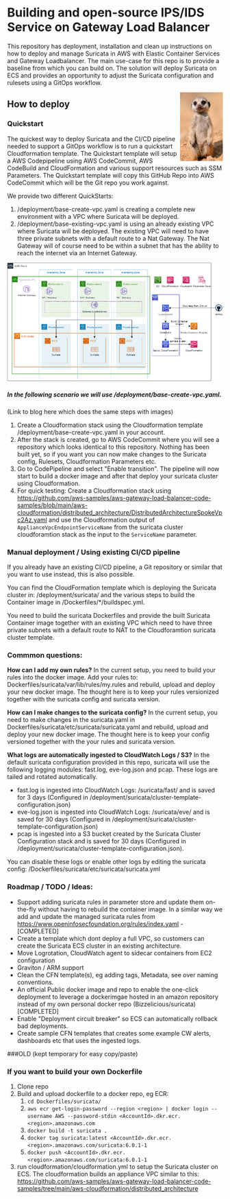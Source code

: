 # Building and open-source IPS/IDS Service on Gateway Load Balancer
This repository has deployment, installation and clean up instructions on how to deploy and manage Suricata in AWS with Elastic Container Services and Gateway Loadbalancer. The main use-case for this repo is to provide a baseline from which you can build on. The solution will deploy Suricata on ECS and provides an opportunity to adjust the Suricata configuration and rulesets using a GitOps workflow.

<img width="100" height="160" style="float: right;" src="img/meerkat.jpg">


## How to deploy

### Quickstart
The quickest way to deploy Suricata and the CI/CD pipeline needed to support a GitOps workflow is to run a quickstart Cloudformation template. The Quickstart template will setup a AWS Codepipeline using AWS CodeCommit, AWS CodeBuild and CloudFormation and various support resources such as SSM Parameters.
The Quickstart template will copy this GitHub Repo into AWS CodeCommit which will be the Git repo you work against. 

We provide two different QuickStarts:

1. /deployment/base-create-vpc.yaml is creating a complete new environment with a VPC where Suricata will be deployed.
2. /deployment/base-existing-vpc.yaml is using an already existing VPC where Suricata will be deployed. The existing VPC will need to have three private subnets with a default route to a Nat Gateway. The Nat Gateway will of course need to be within a subnet that has the ability to reach the internet via an Internet Gateway.

![Solution Overview](img/suricata-docker-Suricata-cluster.png)
##### In the following scenario we will use /deployment/base-create-vpc.yaml.
 (Link to blog here which does the same steps with images)
1. Create a Cloudformation stack using the Cloudformation template /deployment/base-create-vpc.yaml in your account.
2. After the stack is created, go to AWS CodeCommit where you will see a repository which looks identical to this repository. Nothing has been built yet, so if you want you can now make changes to the Suricata config, Rulesets, Cloudformation Parameters etc.
3. Go to CodePipeline and select "Enable transition". The pipeline will now start to build a docker image and after that deploy your suricata cluster using Cloudformation.
4. For quick testing: Create a Cloudformation stack using https://github.com/aws-samples/aws-gateway-load-balancer-code-samples/blob/main/aws-cloudformation/distributed_architecture/DistributedArchitectureSpokeVpc2Az.yaml and use the Cloudformation output of `ApplianceVpcEndpointServiceName` from the suricata cluster cloudforamtion stack as the input to the `ServiceName` parameter.

### Manual deployment / Using existing CI/CD pipeline
If you already have an existing CI/CD pipeline, a Git repository or similar that you want to use instead, this is also possible.

You can find the CloudFormation template which is deploying the Suricata cluster in: /deployment/suricata/ and the various steps to build the Container image in /Dockerfiles/*/buildspec.yml.

You need to build the suricata Dockerfiles and provide the built Suricata Container image together with an existing VPC which need to have three private subnets with a default route to NAT to the Cloudforamtion suricata cluster template.

### Commmon questions:
**How can I add my own rules?**
In the current setup, you need to build your rules into the docker image. Add your rules to: Dockerfiles/suricata/var/lib/rules/my.rules and rebuild, upload and deploy your new docker image. The thought here is to keep your rules versionized together with the suricata config and suricata version.

**How can I make changes to the suricata config?**
In the current setup, you need to make changes in the suricata.yaml in Dockerfiles/suricata/etc/suricata/suricata.yaml and rebuild, upload and deploy your new docker image. The thought here is to keep your config versioned together with the your rules and suricata version.

**What logs are automatically ingested to CloudWatch Logs / S3?**
In the default suricata configuration provided in this repo, suricata will use the following logging modules: fast.log, eve-log.json and pcap. These logs are tailed and rotated automatically.

* fast.log is ingested into CloudWatch Logs: /suricata/fast/ and is  saved for 3 days (Configured in /deployment/suricata/cluster-template-configuration.json)
* eve-log.json is ingested into CloudWatch Logs: /suricata/eve/ and is saved for 30 days (Configured in /deployment/suricata/cluster-template-configuration.json)
* pcap is ingested into a S3 bucket created by the Suricata Cluster Configuration stack and is saved for 30 days (Configured in /deployment/suricata/cluster-template-configuration.json).

You can disable these logs or enable other logs by editing the suricata config: /Dockerfiles/suricata/etc/suricata/suricata.yml

### Roadmap / TODO / Ideas:

* Support adding suricata rules in parameter store and update them on-the-fly without having to rebuild the container image. In a similar way we add and update the managed suricata rules from https://www.openinfosecfoundation.org/rules/index.yaml - [COMPLETED]
* Create a template which dont deploy a full VPC, so customers can create the Suricata ECS cluster in an existing architecture.
* Move Logrotation, CloudWatch agent to sidecar containers from EC2 configuration
* Graviton / ARM support
* Clean the CFN template(s), eg adding tags, Metadata, see over naming conventions.
* An official Public docker image and repo to enable the one-click deployment to leverage a dockerimgae hosted in an amazon repository instead of my own personal docker repo (Bizzelicious/suricata) [COMPLETED]
* Enable "Deployment circuit breaker" so ECS can automatically rollback bad deployments.
* Create sample CFN templates that creates some example CW alerts, dashboards etc that uses the ingested logs.



###OLD (kept temporary for easy copy/paste)
### If you want to build your own Dockerfile
1. Clone repo
2. Build and upload dockerfile to a docker repo, eg ECR:
    1. `cd Dockerfiles/suricata/`
    2. `aws ecr get-login-password --region <region> | docker login --username AWS --password-stdin <AccountId>.dkr.ecr.<region>.amazonaws.com`
    3. `docker build -t suricata .`
    4. `docker tag suricata:latest <AccountId>.dkr.ecr.<region>.amazonaws.com/suricata:6.0.1-1`
    5. `docker push <AccountId>.dkr.ecr.<region>.amazonaws.com/suricata:6.0.1-1`
3. run cloudformation/cloudformation.yml to setup the Suricata cluster on ECS. The cloudformation builds an appliance VPC similar to this: https://github.com/aws-samples/aws-gateway-load-balancer-code-samples/tree/main/aws-cloudformation/distributed_architecture
